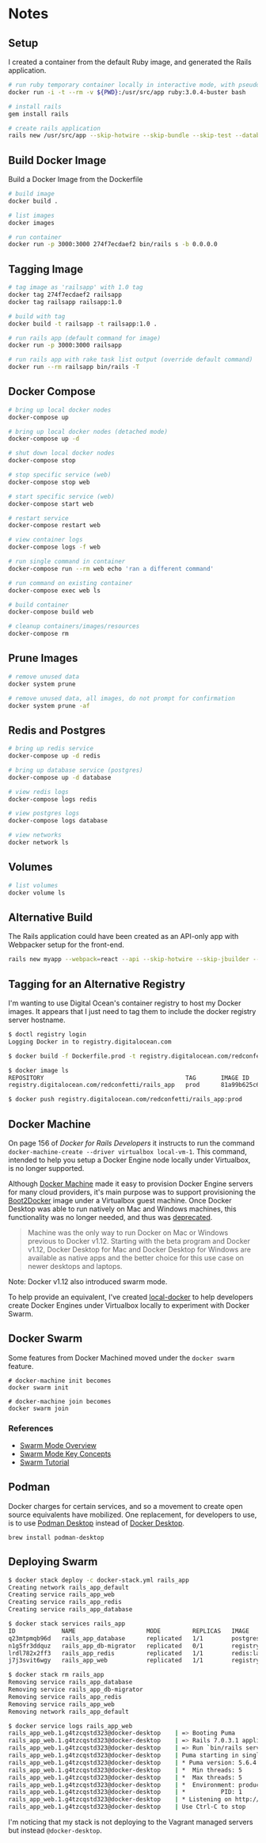 # Notes

## Setup

I created a container from the default Ruby image, and generated the Rails
application.

```bash
# run ruby temporary container locally in interactive mode, with pseudo-terminal
docker run -i -t --rm -v ${PWD}:/usr/src/app ruby:3.0.4-buster bash

# install rails
gem install rails

# create rails application
rails new /usr/src/app --skip-hotwire --skip-bundle --skip-test --database=sqlite3
```

## Build Docker Image

Build a Docker Image from the Dockerfile

```bash
# build image
docker build .

# list images
docker images

# run container
docker run -p 3000:3000 274f7ecdaef2 bin/rails s -b 0.0.0.0
```

## Tagging Image

```bash
# tag image as 'railsapp' with 1.0 tag
docker tag 274f7ecdaef2 railsapp
docker tag railsapp railsapp:1.0

# build with tag
docker build -t railsapp -t railsapp:1.0 .

# run rails app (default command for image)
docker run -p 3000:3000 railsapp

# run rails app with rake task list output (override default command)
docker run --rm railsapp bin/rails -T
```

## Docker Compose

```bash
# bring up local docker nodes
docker-compose up

# bring up local docker nodes (detached mode)
docker-compose up -d

# shut down local docker nodes
docker-compose stop

# stop specific service (web)
docker-compose stop web

# start specific service (web)
docker-compose start web

# restart service
docker-compose restart web

# view container logs
docker-compose logs -f web

# run single command in container
docker-compose run --rm web echo 'ran a different command'

# run command on existing container
docker-compose exec web ls

# build container
docker-compose build web

# cleanup containers/images/resources
docker-compose rm
```

## Prune Images

```bash
# remove unused data
docker system prune

# remove unused data, all images, do not prompt for confirmation
docker system prune -af
```

## Redis and Postgres

```bash
# bring up redis service
docker-compose up -d redis

# bring up database service (postgres)
docker-compose up -d database

# view redis logs
docker-compose logs redis

# view postgres logs
docker-compose logs database

# view networks
docker network ls
```

## Volumes

```bash
# list volumes
docker volume ls
```

## Alternative Build

The Rails application could have been created as an API-only app with Webpacker
setup for the front-end.

```bash
rails new myapp --webpack=react --api --skip-hotwire --skip-jbuilder --skip-asset-pipeline --database=postgresql
```

## Tagging for an Alternative Registry

I'm wanting to use Digital Ocean's container registry to host my Docker images.
It appears that I just need to tag them to include the docker registry server
hostname.

```bash
$ doctl registry login
Logging Docker in to registry.digitalocean.com

$ docker build -f Dockerfile.prod -t registry.digitalocean.com/redconfetti/rails_app:prod .

$ docker image ls
REPOSITORY                                        TAG       IMAGE ID       CREATED          SIZE
registry.digitalocean.com/redconfetti/rails_app   prod      81a99b625c6e   14 seconds ago   1.2GB

$ docker push registry.digitalocean.com/redconfetti/rails_app:prod
```

## Docker Machine

On page 156 of _Docker for Rails Developers_ it instructs to run the command
`docker-machine-create --driver virtualbox local-vm-1`. This command, intended
to help you setup a Docker Engine node locally under Virtualbox, is no
longer supported.

Although [Docker Machine][] made it easy to provision Docker Engine servers
for many cloud providers, it's main purpose was to support provisioning
the [Boot2Docker] image under a Virtualbox guest machine. Once Docker Desktop
was able to run natively on Mac and Windows machines, this functionality was
no longer needed, and thus was [deprecated].

> Machine was the only way to run Docker on Mac or Windows previous to Docker
> v1.12. Starting with the beta program and Docker v1.12, Docker Desktop for
> Mac and Docker Desktop for Windows are available as native apps and the
> better choice for this use case on newer desktops and laptops.

Note: Docker v1.12 also introduced swarm mode.

To help provide an equivalent, I've created [local-docker] to help developers
create Docker Engines under Virtualbox locally to experiment with Docker Swarm.

[deprecated]: https://github.com/docker/machine/issues/4537
[docker machine]: https://github.com/docker/machine
[the toolbox was deprecated]: https://github.com/docker-archive/toolbox/blob/b70faff6/README.md
[boot2docker]: https://github.com/boot2docker/boot2docker
[local-docker]: https://github.com/redconfetti/local-docker

## Docker Swarm

Some features from Docker Machined moved under the `docker swarm` feature.

```shell
# docker-machine init becomes
docker swarm init

# docker-machine join becomes
docker swarm join
```

### References

* [Swarm Mode Overview][]
* [Swarm Mode Key Concepts][]
* [Swarm Tutorial][]

[Swarm Mode Overview]: https://docs.docker.com/engine/swarm/
[swarm mode key concepts]: https://docs.docker.com/engine/swarm/key-concepts/
[Swarm Tutorial]: https://docs.docker.com/engine/swarm/swarm-tutorial/create-swarm/

## Podman

Docker charges for certain services, and so a movement to create open source
equivalents have mobilized. One replacement, for developers to use, is
to use [Podman Desktop][] instead of [Docker Desktop][].

```shell
brew install podman-desktop
```

[podman desktop]: https://podman-desktop.io/
[docker desktop]: https://www.docker.com/products/docker-desktop/

## Deploying Swarm

```bash
$ docker stack deploy -c docker-stack.yml rails_app
Creating network rails_app_default
Creating service rails_app_web
Creating service rails_app_redis
Creating service rails_app_database

$ docker stack services rails_app
ID             NAME                    MODE         REPLICAS   IMAGE                                                  PORTS
q23mtpmqb96d   rails_app_database      replicated   1/1        postgres:latest                                        
n1g5fr3ddquz   rails_app_db-migrator   replicated   0/1        registry.digitalocean.com/redconfetti/rails_app:prod   
lrdl782x2ff3   rails_app_redis         replicated   1/1        redis:latest                                           
j7j3svit6wgy   rails_app_web           replicated   1/1        registry.digitalocean.com/redconfetti/rails_app:prod   *:80->3000/tcp

$ docker stack rm rails_app
Removing service rails_app_database
Removing service rails_app_db-migrator
Removing service rails_app_redis
Removing service rails_app_web
Removing network rails_app_default

$ docker service logs rails_app_web
rails_app_web.1.g4tzcqstd323@docker-desktop    | => Booting Puma
rails_app_web.1.g4tzcqstd323@docker-desktop    | => Rails 7.0.3.1 application starting in production 
rails_app_web.1.g4tzcqstd323@docker-desktop    | => Run `bin/rails server --help` for more startup options
rails_app_web.1.g4tzcqstd323@docker-desktop    | Puma starting in single mode...
rails_app_web.1.g4tzcqstd323@docker-desktop    | * Puma version: 5.6.4 (ruby 3.0.4-p208) ("Birdie's Version")
rails_app_web.1.g4tzcqstd323@docker-desktop    | *  Min threads: 5
rails_app_web.1.g4tzcqstd323@docker-desktop    | *  Max threads: 5
rails_app_web.1.g4tzcqstd323@docker-desktop    | *  Environment: production
rails_app_web.1.g4tzcqstd323@docker-desktop    | *          PID: 1
rails_app_web.1.g4tzcqstd323@docker-desktop    | * Listening on http://0.0.0.0:3000
rails_app_web.1.g4tzcqstd323@docker-desktop    | Use Ctrl-C to stop
```

I'm noticing that my stack is not deploying to the Vagrant managed servers
but instead `@docker-desktop`.
